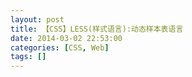 ```yaml
---
layout: post
title: 【CSS】LESS(样式语言):动态样本表语言
date: 2014-03-02 22:53:00
categories: [CSS, Web]
tags: []
---
```

       
